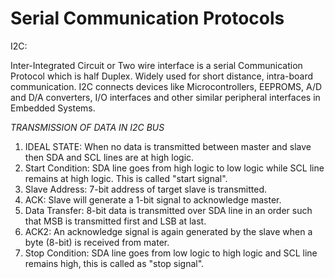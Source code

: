 # Serial Communication Protocols

I2C:

Inter-Integrated Circuit or Two wire interface is a serial Communication Protocol which is half Duplex. Widely used for short distance, intra-board communication.
I2C connects devices like Microcontrollers, EEPROMS, A/D and D/A converters, I/O interfaces and other similar peripheral interfaces in Embedded Systems.

*TRANSMISSION OF DATA IN I2C BUS*

1. IDEAL STATE: When no data is transmitted between master and slave then SDA and SCL lines are at high logic.
2. Start Condition: SDA line goes from high logic to low logic while SCL line remains  at high logic. This is called "start signal".
3. Slave Address: 7-bit address of target slave is transmitted.
4. ACK: Slave will generate a 1-bit signal to acknowledge master.
5. Data Transfer: 8-bit data is transmitted over SDA line in an order such that  MSB is   transmitted first and LSB at last.
6. ACK2: An acknowledge signal is again generated by the slave when a byte (8-bit) is received from mater.
7. Stop Condition: SDA line goes from low logic to high logic and SCL line remains high, this is called as "stop signal".





